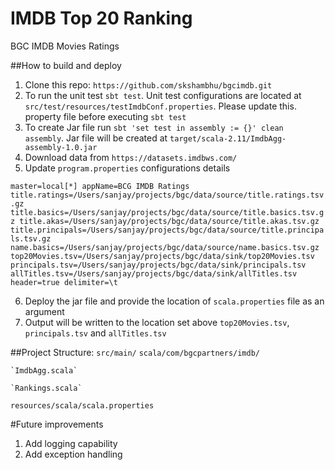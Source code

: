 # IMDB Top 20 Ranking
BGC IMDB Movies Ratings

##How to build and deploy
1. Clone this repo: `https://github.com/skshambhu/bgcimdb.git`
2. To run the unit test `sbt test`. Unit test configurations are located at `src/test/resources/testImdbConf.properties`. Please update this. property file before executing `sbt test`
3. To create Jar file run `sbt 'set test in assembly := {}' clean assembly`. Jar file will be created at `target/scala-2.11/ImdbAgg-assembly-1.0.jar`
4. Download data from `https://datasets.imdbws.com/`
5. Update `program.properties` configurations details

`master=local[*]
 appName=BCG IMDB Ratings
 title.ratings=/Users/sanjay/projects/bgc/data/source/title.ratings.tsv.gz
 title.basics=/Users/sanjay/projects/bgc/data/source/title.basics.tsv.gz
 title.akas=/Users/sanjay/projects/bgc/data/source/title.akas.tsv.gz
 title.principals=/Users/sanjay/projects/bgc/data/source/title.principals.tsv.gz
 name.basics=/Users/sanjay/projects/bgc/data/source/name.basics.tsv.gz
 top20Movies.tsv=/Users/sanjay/projects/bgc/data/sink/top20Movies.tsv
 principals.tsv=/Users/sanjay/projects/bgc/data/sink/principals.tsv
 allTitles.tsv=/Users/sanjay/projects/bgc/data/sink/allTitles.tsv
 header=true
 delimiter=\t`
 
 6. Deploy the jar file and provide the location of `scala.properties` file as an argument
 7. Output will be written to the location set above `top20Movies.tsv`, `principals.tsv` and `allTitles.tsv` 

##Project Structure:
`src/main/`
  `scala/com/bgcpartners/imdb/`

    `ImdbAgg.scala`
    
    `Rankings.scala`
    
  `resources/scala/scala.properties`

#Future improvements

1. Add logging capability
2. Add exception handling
